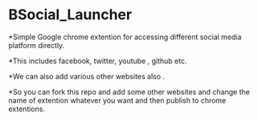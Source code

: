 # BSocial_Launcher
*Simple Google chrome extention for accessing different social media platform directly.

*This includes facebook, twitter, youtube , github etc.

*We can also add various other websites also .

*So you can fork this repo and add some other websites and change the name of extention 
whatever you want and then publish to chrome extentions.
